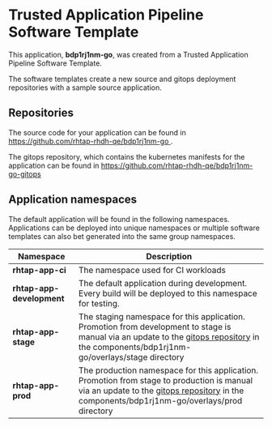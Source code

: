 # Trusted Application Pipeline Software Template

This application, **bdp1rj1nm-go**, was created from a Trusted Application Pipeline Software Template.

The software templates create a new source and gitops deployment repositories with a sample source application. 

## Repositories

The source code for your application can be found in [https://github.com/rhtap-rhdh-qe/bdp1rj1nm-go ](https://github.com/rhtap-rhdh-qe/bdp1rj1nm-go ).
 
The gitops repository, which contains the kubernetes manifests for the application can be found in 
[https://github.com/rhtap-rhdh-qe/bdp1rj1nm-go-gitops ](https://github.com/rhtap-rhdh-qe/bdp1rj1nm-go-gitops ) 

## Application namespaces 

The default application will be found in the following namespaces. Applications can be deployed into unique namespaces or multiple software templates can also bet generated into the same group namespaces.  

|  Namespace   |  Description   |  
| -------- | -------- |
| **rhtap-app-ci** | The namespace used for CI workloads |
| **rhtap-app-development** | The default application during development. Every build will be deployed to this namespace for testing. |
| **rhtap-app-stage** | The staging namespace for this application. Promotion from development to stage is manual via an update to the [gitops repository](https://github.com/rhtap-rhdh-qe/bdp1rj1nm-go-gitops ) in the components/bdp1rj1nm-go/overlays/stage directory |
| **rhtap-app-prod** | The production namespace for this application. Promotion from stage to production is manual via an update to the [gitops repository](https://github.com/rhtap-rhdh-qe/bdp1rj1nm-go-gitops ) in the components/bdp1rj1nm-go/overlays/prod directory |